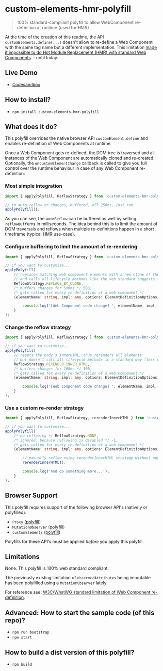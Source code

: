 # custom-elements-hmr-polyfill
> 100% standard-compliant polyfill to allow WebComponent re-definition at runtime (used for HMR) 

At the time of the creation of this readme, the API `customElements.define(...)` doesn't allow to re-define a Web Component with the same tag name but a different implementation. This limitation [made it impossible to do Hot Module Replacement (HMR) with standard Web Components](https://github.com/w3c/webcomponents/issues/829). - until today. 

## Live Demo

- [Codesandbox](https://codesandbox.io/s/custom-elements-hmr-polyfill-4vd3o)

## How to install?

- `npm install custom-elements-hmr-polyfill`

## What does it do?

This polyfill overrides the native browser API `customElement.define` and enables re-definition of Web Components at runtime.

Once a Web Component gets re-defined, the DOM tree is traversed and all instances of the Web Component are automatically cloned and re-created. Optionally, the  `onCustomElementChange` callback is called to give you full control over the runtime behaviour in case of any Web Component re-definition:

### Most simple integration

```ts
import { applyPolyfill, ReflowStrategy } from 'custom-elements-hmr-polyfill';

// to auto-reflow on changes, buffered, all 250ms, just run
applyPolyfill();
```

As you can see, the `autoReflow` can be buffered as well by setting `reflowBufferMs` in milliseconds. 
The idea behind this is to limit the amount of DOM traversals and reflows when multiple re-definitions happen in a short timeframe (typical HMR use-case).

### Configure buffering to limit the amount of re-rendering

```ts
import { applyPolyfill, ReflowStrategy } from 'custom-elements-hmr-polyfill';

// if you want to customize...
applyPolyfill(
    // replaces matching web component elements with a new clone of the previous element
    // and calls all lifecycle methods like the web standard suggests (default)
    ReflowStrategy.REPLACE_BY_CLONE,
    /* buffers changes for 500ms */ 500, 
    /* gets called for every re-definition of a web component */
    (elementName: string, impl: any, options: ElementDefinitionOptions) => {

        console.log('[Web Component code change] ', elementName, impl, options);
    }    
);
```
### Change the reflow strategy

```ts
import { applyPolyfill, ReflowStrategy } from 'custom-elements-hmr-polyfill';

// if you want to customize...
applyPolyfill(
    // resets the body's innerHTML, thus rerenders all elements
    // but doesn't call all lifecycle methods in a standard way (less calls)
    ReflowStrategy.RERENDER_INNER_HTML,
    /* buffers changes for 100ms */ 100, 
    /* gets called for every re-definition of a web component */
    (elementName: string, impl: any, options: ElementDefinitionOptions) => {

        console.log('[Web Component code change] ', elementName, impl, options);
    }    
);
```

### Use a custom re-render strategy

```ts
import { applyPolyfill, ReflowStrategy, rerenderInnerHTML } from 'custom-elements-hmr-polyfill';

// if you want to customize...
applyPolyfill(
    /* no reflowing */ ReflowStrategy.NONE,
    /* ignored, because reflowing is disabled */ -1, 
    /* gets called for every re-definition of a web component */
    (elementName: string, impl: any, options: ElementDefinitionOptions) => {

        // manually reflow using rerenderInnerHTML strategy without any buffering
        rerenderInnerHTML();

        console.log('And do something more...');
    }    
);
```

## Browser Support

This polyfill requires support of the following browser API's (natively or polyfilled).
- `Proxy` ([polyfill](https://github.com/GoogleChrome/proxy-polyfill))
- `MutationObserver` ([polyfill](https://github.com/megawac/MutationObserver.js/tree/master))
- `customElements` ([polyfill](https://github.com/webcomponents/polyfills/tree/master/packages/webcomponentsjs))

Polyfills for these API's must be applied *before* you apply this polyfill.

## Limitations

None. This polyfill is 100% web standard compliant. 

The previously existing limitation of `observedAttributes` being immutable has been polyfilled using a `MutationObserver` lately. 

For reference see: [W3C/WhatWG standard limitation of Web Component re-definition](https://github.com/w3c/webcomponents/issues/829).

## Advanced: How to start the sample code (of this repo)?

- `npm run bootstrap`
- `npm start`

## How to build a dist version of this polyfill?

- `npm build`